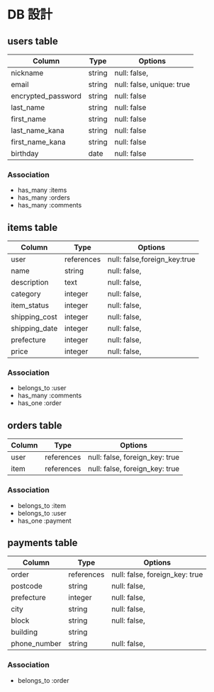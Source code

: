 # DB 設計

## users table


| Column             | Type                | Options                   |
|--------------------|---------------------|---------------------------|
| nickname           | string              | null: false,              |
| email              | string              | null: false, unique: true |
| encrypted_password | string              | null: false               |
| last_name          | string              | null: false               |
| first_name         | string              | null: false               |
| last_name_kana     | string              | null: false               |
| first_name_kana    | string              | null: false               |
| birthday           | date                | null: false               |


### Association

* has_many :items
* has_many :orders
* has_many :comments

## items table


| Column            |  Type       | Options                      |
|-------------------|-------------|------------------------------|
| user              | references  | null: false,foreign_key:true |
| name              | string      | null: false,                 |
| description       | text        | null: false,                 |
| category          | integer     | null: false,                 |
| item_status       | integer     | null: false,                 |
| shipping_cost     | integer     | null: false,                 |
| shipping_date     | integer     | null: false,                 |
| prefecture        | integer     | null: false,                 |
| price             | integer     | null: false,                 |



### Association

- belongs_to :user
- has_many :comments
- has_one :order

## orders table


| Column      | Type       | Options                        |
|-------------|------------|--------------------------------|
| user        | references | null: false, foreign_key: true |
| item        | references | null: false, foreign_key: true |


### Association

- belongs_to :item
- belongs_to :user
- has_one :payment

## payments table


| Column        | Type       | Options                          | 
|---------------|------------|----------------------------------|
| order         | references | null: false, foreign_key: true   |
| postcode      | string     | null: false,                     |
| prefecture    | integer    | null: false,                     |
| city          | string     | null: false,                     |
| block         | string     | null: false,                     |
| building      | string     |                                  |
| phone_number  | string     | null: false,                     |


### Association
- belongs_to :order
